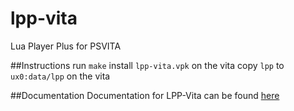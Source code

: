 # lpp-vita
Lua Player Plus for PSVITA

##Instructions
run `make`
install `lpp-vita.vpk` on the vita
copy `lpp` to `ux0:data/lpp` on the vita

##Documentation
Documentation for LPP-Vita can be found [here](http://rinnegatamante.it/lpp-vita_doc.html)
